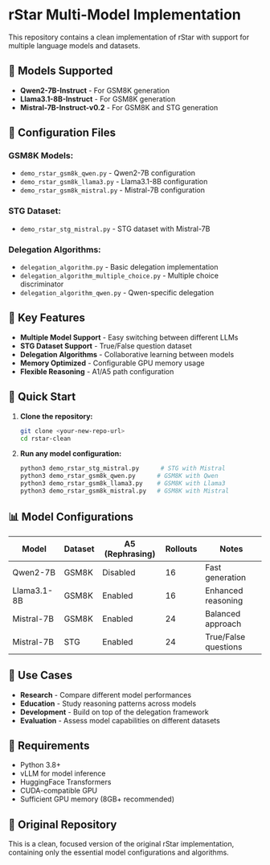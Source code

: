 # rStar Multi-Model Implementation

This repository contains a clean implementation of rStar with support for multiple language models and datasets.

## 🚀 **Models Supported**

- **Qwen2-7B-Instruct** - For GSM8K generation
- **Llama3.1-8B-Instruct** - For GSM8K generation  
- **Mistral-7B-Instruct-v0.2** - For GSM8K and STG generation

## 📁 **Configuration Files**

### **GSM8K Models:**
- `demo_rstar_gsm8k_qwen.py` - Qwen2-7B configuration
- `demo_rstar_gsm8k_llama3.py` - Llama3.1-8B configuration
- `demo_rstar_gsm8k_mistral.py` - Mistral-7B configuration

### **STG Dataset:**
- `demo_rstar_stg_mistral.py` - STG dataset with Mistral-7B

### **Delegation Algorithms:**
- `delegation_algorithm.py` - Basic delegation implementation
- `delegation_algorithm_multiple_choice.py` - Multiple choice discriminator
- `delegation_algorithm_qwen.py` - Qwen-specific delegation

## 🔧 **Key Features**

- **Multiple Model Support** - Easy switching between different LLMs
- **STG Dataset Support** - True/False question dataset
- **Delegation Algorithms** - Collaborative learning between models
- **Memory Optimized** - Configurable GPU memory usage
- **Flexible Reasoning** - A1/A5 path configuration

## 🚀 **Quick Start**

1. **Clone the repository:**
   ```bash
   git clone <your-new-repo-url>
   cd rstar-clean
   ```

2. **Run any model configuration:**
   ```bash
   python3 demo_rstar_stg_mistral.py      # STG with Mistral
   python3 demo_rstar_gsm8k_qwen.py      # GSM8K with Qwen
   python3 demo_rstar_gsm8k_llama3.py    # GSM8K with Llama3
   python3 demo_rstar_gsm8k_mistral.py   # GSM8K with Mistral
   ```

## 📊 **Model Configurations**

| Model | Dataset | A5 (Rephrasing) | Rollouts | Notes |
|-------|---------|------------------|----------|-------|
| Qwen2-7B | GSM8K | Disabled | 16 | Fast generation |
| Llama3.1-8B | GSM8K | Enabled | 16 | Enhanced reasoning |
| Mistral-7B | GSM8K | Enabled | 24 | Balanced approach |
| Mistral-7B | STG | Enabled | 24 | True/False questions |

## 🎯 **Use Cases**

- **Research** - Compare different model performances
- **Education** - Study reasoning patterns across models
- **Development** - Build on top of the delegation framework
- **Evaluation** - Assess model capabilities on different datasets

## 📝 **Requirements**

- Python 3.8+
- vLLM for model inference
- HuggingFace Transformers
- CUDA-compatible GPU
- Sufficient GPU memory (8GB+ recommended)

## 🔗 **Original Repository**

This is a clean, focused version of the original rStar implementation, containing only the essential model configurations and algorithms.
